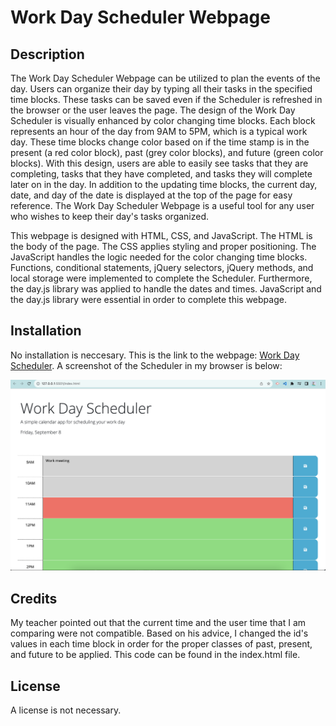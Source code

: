 # Work Day Scheduler Webpage

## Description

The Work Day Scheduler Webpage can be utilized to plan the events of the day. Users can organize their day by typing all their tasks in the specified time blocks. These tasks can be saved even if the Scheduler is refreshed in the browser or the user leaves the page. The design of the Work Day Scheduler is visually enhanced by color changing time blocks. Each block represents an hour of the day from 9AM to 5PM, which is a typical work day. These time blocks change color based on if the time stamp is in the present (a red color block), past (grey color blocks), and future (green color blocks). With this design, users are able to easily see tasks that they are completing, tasks that they have completed, and tasks they will complete later on in the day. In addition to the updating time blocks, the current day, date, and day of the date is displayed at the top of the page for easy reference. The Work Day Scheduler Webpage is a useful tool for any user who wishes to keep their day's tasks organized.

This webpage is designed with HTML, CSS, and JavaScript. The HTML is the body of the page. The CSS applies styling and proper positioning. The JavaScript handles the logic needed for the color changing time blocks. Functions, conditional statements, jQuery selectors, jQuery methods, and local storage were implemented to complete the Scheduler. Furthermore, the day.js library was applied to handle the dates and times. JavaScript and the day.js library were essential in order to complete this webpage.

## Installation

No installation is neccesary. This is the link to the webpage: [Work Day Scheduler](https://cararosa.github.io/work-day-scheduler-challenge/).
A screenshot of the Scheduler in my browser is below:

![Alt text](./assets/images/WorkDaySchedulerWebpage.png)

## Credits

My teacher pointed out that the current time and the user time that I am comparing were not compatible. Based on his advice, I changed the id's values in each time block in order for the proper classes of past, present, and future to be applied. This code can be found in the index.html file.

## License

A license is not necessary.



